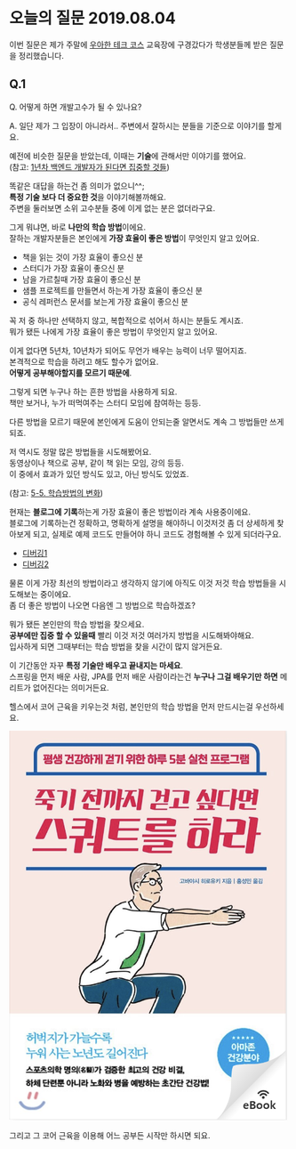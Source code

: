 # 오늘의 질문 2019.08.04

이번 질문은 제가 주말에 [우아한 테크 코스](https://woowacourse.github.io/) 교육장에 구경갔다가 학생분들께 받은 질문을 정리했습니다.  

## Q.1

Q. 어떻게 하면 개발고수가 될 수 있나요?

A. 일단 제가 그 입장이 아니라서.. 주변에서 잘하시는 분들을 기준으로 이야기를 할게요.  
  
예전에 비슷한 질문을 받았는데, 이때는 **기술**에 관해서만 이야기를 했어요.  
(참고: [1년차 백엔드 개발자가 된다면 집중할 것들](https://jojoldu.tistory.com/363))  
  
똑같은 대답을 하는건 좀 의미가 없으니^^;  
**특정 기술 보다 더 중요한 것**을 이야기해볼까해요.  
주변을 둘러보면 소위 고수분들 중에 이게 없는 분은 없더라구요.  
  
그게 뭐냐면, 바로 **나만의 학습 방법**이에요.  
잘하는 개발자분들은 본인에게 **가장 효율이 좋은 방법**이 무엇인지 알고 있어요.  

* 책을 읽는 것이 가장 효율이 좋으신 분
* 스터디가 가장 효율이 좋으신 분
* 남을 가르칠때 가장 효율이 좋으신 분
* 샘플 프로젝트를 만들면서 하는게 가장 효율이 좋으신 분
* 공식 레퍼런스 문서를 보는게 가장 효율이 좋으신 분

꼭 저 중 하나만 선택하지 않고, 복합적으로 섞어서 하시는 분들도 계시죠.  
뭐가 됐든 나에게 가장 효율이 좋은 방법이 무엇인지 알고 있어요.  

이게 없다면 5년차, 10년차가 되어도 무언가 배우는 능력이 너무 떨어지죠.  
본격적으로 학습을 하려고 해도 할수가 없어요.  
**어떻게 공부해야할지를 모르기 때문에**.  
  
그렇게 되면 누구나 하는 흔한 방법을 사용하게 되요.  
책만 보거나, 누가 떠먹여주는 스터디 모임에 참여하는 등등.  
  
다른 방법을 모르기 때문에 본인에게 도움이 안되는줄 알면서도 계속 그 방법들만 쓰게되죠.  

저 역시도 정말 많은 방법들을 시도해봤어요.  
동영상이나 책으로 공부, 같이 책 읽는 모임, 강의 등등.  
이 중에서 효과가 있던 방식도 있고, 아닌 방식도 있었죠.  

(참고: [5-5. 학습방법의 변화](https://jojoldu.tistory.com/302))

현재는 **블로그에 기록**하는게 가장 효율이 좋은 방법이라 계속 사용중이에요.  
블로그에 기록하는건 정확하고, 명확하게 설명을 해야하니 이것저것 좀 더 상세하게 찾아보게 되고, 실제로 예제 코드도 만들어야 하니 코드도 경험해볼 수 있게 되더라구요.  

* [디버깅1](https://jojoldu.tistory.com/171)
* [디버깅2](https://jojoldu.tistory.com/132)
  
물론 이게 가장 최선의 방법이라고 생각하지 않기에 아직도 이것 저것 학습 방법들을 시도해보는 중이에요.  
좀 더 좋은 방법이 나오면 다음엔 그 방법으로 학습하겠죠?  
  
뭐가 됐든 본인만의 학습 방법을 찾으세요.  
**공부에만 집중 할 수 있을때** 빨리 이것 저것 여러가지 방법을 시도해봐야해요.  
입사하게 되면 그때부터는 학습 방법을 찾을 시간이 많지 않거든요.  
  
이 기간동안 자꾸 **특정 기술만 배우고 끝내지는 마세요**.  
스프링을 먼저 배운 사람, JPA를 먼저 배운 사람이라는건 **누구나 그걸 배우기만 하면** 메리트가 없어진다는 의미거든요.  
  
헬스에서 코어 근육을 키우는것 처럼, 본인만의 학습 방법을 먼저 만드시는걸 우선하세요.  

![1](./images/1.png)

그리고 그 코어 근육을 이용해 어느 공부든 시작만 하시면 되요.